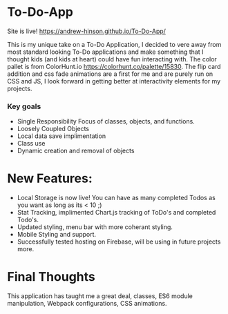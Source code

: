 # To-Do-App
Site is live! https://andrew-hinson.github.io/To-Do-App/

This is my unique take on a To-Do Application, I decided to vere away from most standard looking To-Do applications and make something that I thought kids (and kids at heart) could have fun interacting with. The color pallet is from ColorHunt.io https://colorhunt.co/palette/15830. The flip card addition and css fade animations are a first for me and are purely run on CSS and JS, I look forward in getting better at interactivity elements for my projects.


### Key goals 
* Single Responsibility Focus of classes, objects, and functions.
* Loosely Coupled Objects
* Local data save implimentation 
* Class use 
* Dynamic creation and removal of objects

# New Features:
* Local Storage is now live! You can have as many completed Todos as you want as long as its < 10 ;)
* Stat Tracking, implimented Chart.js tracking of ToDo's and completed Todo's.
* Updated styling, menu bar with more coherant styling.
* Mobile Styling and support. 
* Successfully tested hosting on Firebase, will be using in future projects more.



# Final Thoughts
This application has taught me a great deal, classes, ES6 module manipulation, Webpack configurations, CSS animations.



